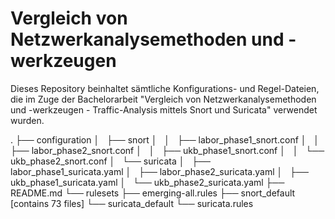 # Vergleich von Netzwerkanalysemethoden und -werkzeugen

Dieses Repository beinhaltet sämtliche Konfigurations- und Regel-Dateien, die im Zuge der Bachelorarbeit "Vergleich von Netzwerkanalysemethoden und -werkzeugen - Traffic-Analysis mittels Snort und Suricata" verwendet wurden.

.
├── configuration
│   ├── snort
│   │   ├── labor_phase1_snort.conf
│   │   ├── labor_phase2_snort.conf
│   │   ├── ukb_phase1_snort.conf
│   │   └── ukb_phase2_snort.conf
│   └── suricata
│       ├── labor_phase1_suricata.yaml
│       ├── labor_phase2_suricata.yaml
│       ├── ukb_phase1_suricata.yaml
│       └── ukb_phase2_suricata.yaml
├── README.md
└── rulesets
    ├── emerging-all.rules
    ├── snort_default  [contains 73 files]
    └── suricata_default
        └── suricata.rules
